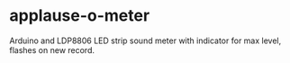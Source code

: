 # applause-o-meter
Arduino and LDP8806 LED strip sound meter with indicator for max level, flashes on new record.
